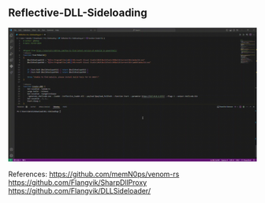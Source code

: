 ## Reflective-DLL-Sideloading

![demo](https://raw.githubusercontent.com/Ab4y98/Reflective-DLL-Sideloading/main/gif/2024-07-03_22-48-52.gif?token=GHSAT0AAAAAACO3G6G5UY56BRLHXETQSUVYZUFV2SQ)

References:
https://github.com/memN0ps/venom-rs
https://github.com/Flangvik/SharpDllProxy
https://github.com/Flangvik/DLLSideloader/